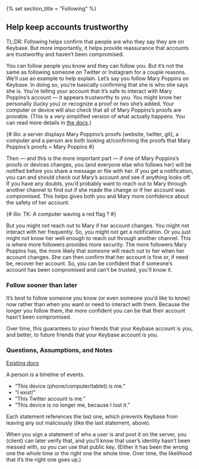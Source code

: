 {% set section_title = "Following" %}

## Help keep accounts trustworthy

TL;DR: Following helps confirm that people are who they say they are on Keybase. But more importantly, it helps provide reassurance that accounts are trustworthy and haven’t been compromised.

You can follow people you know and they can follow you. But it’s not the same as following someone on Twitter or Instagram for a couple reasons. We’ll use an example to help explain. Let’s say you follow Mary Poppins on Keybase. In doing so, you’re basically confirming that she is who she says she is. You’re telling your account that it’s safe to interact with Mary Poppins’s account — it appears trustworthy to you. You might know her personally (lucky you) or recognize a proof or two she’s added. Your computer or device will also check that all of Mary Poppins’s proofs are provable. (This is a very simplified version of what actually happens. You can read more details in [the docs](https://keybase.io/docs/server_security/following).)

{# illo: a server displays Mary Poppins’s proofs (website, twitter, git), a computer and a person are both looking at/confirming the proofs that Mary Poppins’s proofs = Mary Poppins #}

Then — and this is the more important part — if one of Mary Poppins’s proofs or devices changes, you (and everyone else who follows her) will be notified before you share a message or file with her. If you get a notification, you can and should check out Mary’s account and see if anything looks off. If you have any doubts, you’d probably want to reach out to Mary through another channel to find out if she made the change or if her account was compromised. This helps gives both you and Mary more confidence about the safety of her account.

{# illo: TK: A computer waving a red flag ? #}

But you might *not* reach out to Mary if her account changes. You might not interact with her frequently. So, you might not get a notification. Or you just might not know her well enough to reach out through another channel. This is where more followers provides more security. The more followers Mary Poppins has, the more likely that *someone* will reach out to her when her account changes. She can then confirm that her account is fine or, if need be, recover her account. So, you can be confident that if someone’s account has been compromised and can’t be trusted, you’ll know it. 
 
### Follow sooner than later
It’s best to follow someone you know (or even someone you’d like to know) now rather than when you want or need to interact with them. Because the longer you follow them, the more confident you can be that their account hasn’t been compromised. 


Over time, this guarantees to your friends that your Keybase account is you, and better, to future friends that your Keybase account is you.

### Questions, Assumptions, and Notes

[Existing docs](https://keybase.io/docs/server_security/following)

A person is a timeline of events.

* “This device (phone/computer/tablet) is me.”
* “I exist!”
* “This Twitter account is me.”
* “This device is no longer me, because I lost it.”

Each statement references the last one, which prevents Keybase from leaving any out maliciously (like the last statement, above).

When you sign a statement of who a user is and post it on the server, you (client) can later verify that, and you’ll know that user’s identity hasn’t been messed with, so you can use that public key. (Either it has been the wrong one the whole time or the right one the whole time. Over time, the likelihood that it’s the right one goes up.)
